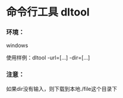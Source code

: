 # 命令行工具 dltool
### 环境：
windows

使用样例：dltool -url=[...] -dir=[...]

### 注意：
如果dir没有输入，则下载到本地./file这个目录下